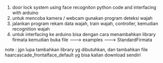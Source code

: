 1. door lock system using face recogniton python code and interfacing with arduino
2. untuk mencoba kamera / webcam gunakan program deteksi wajah
3. jalankan program rekam data wajah, train wajah, controller, kemudian recognition wajah 
4. untuk interfacing ke arduino bisa dengan cara menambahkan library firmata kemudian buka file ---> examples ---> StandardFirmata

note : jgn lupa tambahkan library yg dibutuhkan, dan tambahkan file haarcascade_frontalface_default yg bisa kalian download sendiri
